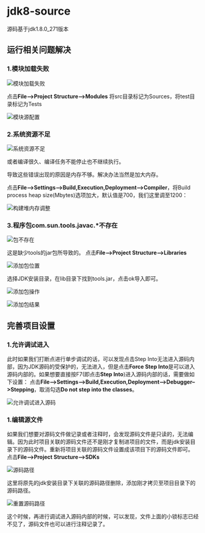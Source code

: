 # jdk8-source

源码基于jdk1.8.0_271版本

## 运行相关问题解决

### 1.模块加载失败

![模块加载失败](images/module_load_fail.png)

点击**File–>Project Structure–>Modules**
将src目录标记为Sources，将test目录标记为Tests

![模块源配置](images/module_source_setting.png)

### 2.系统资源不足

![系统资源不足](images/insufficient_resource.png)

或者编译很久、编译任务不能停止也不继续执行。

导致这些错误出现的原因是内存不够。解决办法当然是加大内存。

点击**File–>Settings–>Build,Execution,Deployment–>Compiler**，将Build process heap size(Mbytes)选项加大，默认值是700，我们这里调至1200：

![构建堆内存调整](images/build_heap_size.png)

### 3.程序包com.sun.tools.javac.*不存在

![包不存在](images/package_not_found.png)

这是缺少tools的jar包所导致的。
点击**File–>Project Structure–>Libraries**

![添加包位置](images/add_libraries_location.png)

选择JDK安装目录，在lib目录下找到tools.jar，点击ok导入即可。

![添加包操作](images/add_libraries_operation.png)

![添加包结果](images/add_libraries_result.png)

## 完善项目设置

### 1.允许调试进入

此时如果我们打断点进行单步调试的话，可以发现点击Step Into无法进入源码内部，因为JDK源码的受保护的，无法进入，但是点击**Force Step Into**是可以进入源码内部的。如果想要直接按F7(即点击**Step Into**)进入源码内部的话，需要做如下设置：
点击**File–>Settings–>Build,Execution,Deployment–>Debugger–>Stepping**，取消勾选**Do not step into the classes**。

![允许调试进入源码](images/stepping_setting.png)

### 1.编辑源文件

如果我们想要对源码文件做记录或者注释时，会发现源码文件是只读的，无法编辑。因为此时项目关联的源码文件还不是刚才复制进项目的文件，而是jdk安装目录下的源码文件。重新将项目关联的源码文件设置成该项目下的源码文件即可。
点击**File–>Project Structure–>SDKs**

![源码路径](images/sdk_sourcepath.png)

这里将原先的jdk安装目录下关联的源码路径删除，添加刚才拷贝至项目目录下的源码路径。

![重置源码路径](images/sdk_sourcepath_reset.png)

这个时候，再进行调试进入源码内部的时候，可以发现，文件上面的小锁标志已经不见了，源码文件也可以进行注释记录了。